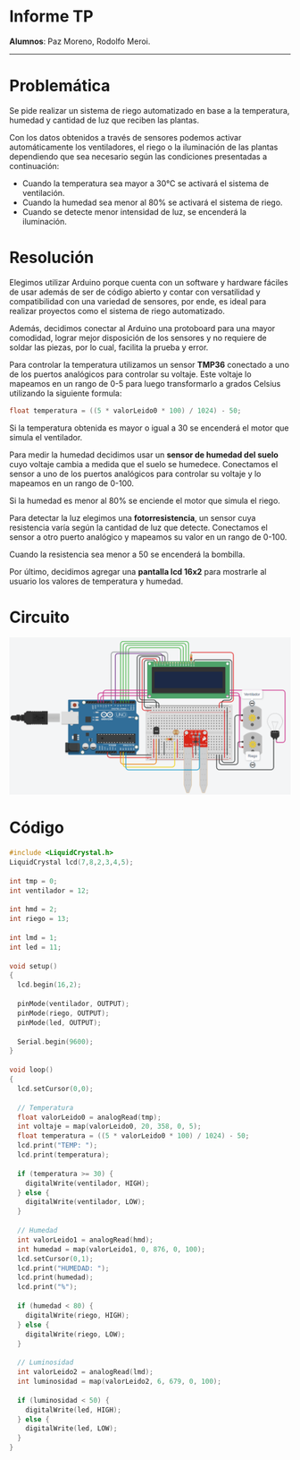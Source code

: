 # Informe TP

**Alumnos**: Paz Moreno, Rodolfo Meroi.

---

# Problemática

Se pide realizar un sistema de riego automatizado en base a la temperatura, humedad y cantidad de luz que reciben las plantas.

Con los datos obtenidos a través de sensores podemos activar automáticamente los ventiladores, el riego o la iluminación de las plantas dependiendo que sea necesario según las condiciones presentadas a continuación:

- Cuando la temperatura sea mayor a 30°C se activará el sistema de ventilación.
- Cuando la humedad sea menor al 80% se activará el sistema de riego.
- Cuando se detecte menor intensidad de luz, se encenderá la iluminación.

# Resolución

Elegimos utilizar Arduino porque cuenta con un software y hardware fáciles de usar además de ser de código abierto y contar con versatilidad y compatibilidad con una variedad de sensores, por ende, es ideal para realizar proyectos como el sistema de riego automatizado.

Además, decidimos conectar al Arduino una protoboard para una mayor comodidad, lograr mejor disposición de los sensores y no requiere de soldar las piezas, por lo cual, facilita la prueba y error.

Para controlar la temperatura utilizamos un sensor **TMP36** conectado a uno de los puertos analógicos para controlar su voltaje. Este voltaje lo mapeamos en un rango de 0-5 para luego transformarlo a grados Celsius utilizando la siguiente formula:

```cpp
float temperatura = ((5 * valorLeido0 * 100) / 1024) - 50;
```

Si la temperatura obtenida es mayor o igual a 30 se encenderá el motor que simula el ventilador.

Para medir la humedad decidimos usar un **sensor de humedad del suelo** cuyo voltaje cambia a medida que el suelo se humedece. Conectamos el sensor a uno de los puertos analógicos para controlar su voltaje y lo mapeamos en un rango de 0-100.

Si la humedad es menor al 80% se enciende el motor que simula el riego.

Para detectar la luz elegimos una **********fotorresistencia**********, un sensor cuya resistencia varía según la cantidad de luz que detecte. Conectamos el sensor a otro puerto analógico y mapeamos su valor en un rango de 0-100.

Cuando la resistencia sea menor a 50 se encenderá la bombilla.

Por último, decidimos agregar una **pantalla lcd 16x2** para mostrarle al usuario los valores de temperatura y humedad.

# Circuito

![Untitled](images/circuit.png)

# Código

```cpp
#include <LiquidCrystal.h>
LiquidCrystal lcd(7,8,2,3,4,5);

int tmp = 0;
int ventilador = 12;

int hmd = 2;
int riego = 13;

int lmd = 1;
int led = 11;

void setup()
{
  lcd.begin(16,2);
  
  pinMode(ventilador, OUTPUT);
  pinMode(riego, OUTPUT);
  pinMode(led, OUTPUT);
  
  Serial.begin(9600);
}

void loop()
{
  lcd.setCursor(0,0);
  
  // Temperatura
  float valorLeido0 = analogRead(tmp);
  int voltaje = map(valorLeido0, 20, 358, 0, 5);
  float temperatura = ((5 * valorLeido0 * 100) / 1024) - 50;
  lcd.print("TEMP: ");
  lcd.print(temperatura);
  
  if (temperatura >= 30) {
  	digitalWrite(ventilador, HIGH);
  } else {
  	digitalWrite(ventilador, LOW);
  }
  
  // Humedad
  int valorLeido1 = analogRead(hmd);
  int humedad = map(valorLeido1, 0, 876, 0, 100);
  lcd.setCursor(0,1);
  lcd.print("HUMEDAD: ");
  lcd.print(humedad);
  lcd.print("%");
  
  if (humedad < 80) {
  	digitalWrite(riego, HIGH);
  } else {
  	digitalWrite(riego, LOW);
  }
  
  // Luminosidad
  int valorLeido2 = analogRead(lmd);
  int luminosidad = map(valorLeido2, 6, 679, 0, 100);
  
  if (luminosidad < 50) {
  	digitalWrite(led, HIGH);
  } else {
  	digitalWrite(led, LOW);
  }
}
```
